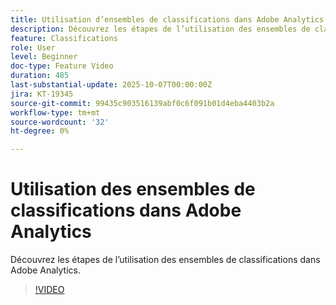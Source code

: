 ```yaml
---
title: Utilisation d’ensembles de classifications dans Adobe Analytics
description: Découvrez les étapes de l’utilisation des ensembles de classifications dans Adobe Analytics
feature: Classifications
role: User
level: Beginner
doc-type: Feature Video
duration: 485
last-substantial-update: 2025-10-07T00:00:00Z
jira: KT-19345
source-git-commit: 99435c903516139abf0c6f091b01d4eba4403b2a
workflow-type: tm+mt
source-wordcount: '32'
ht-degree: 0%

---
```



# Utilisation des ensembles de classifications dans Adobe Analytics

Découvrez les étapes de l’utilisation des ensembles de classifications dans Adobe Analytics.

>[!VIDEO](https://video.tv.adobe.com/v/3475580/?learn=on&enablevpops)
